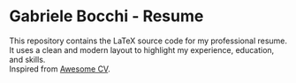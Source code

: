 # Gabriele Bocchi - Resume

This repository contains the LaTeX source code for my professional resume.\
It uses a clean and modern layout to highlight my experience, education, and skills.\
Inspired from [Awesome CV](https://github.com/posquit0/Awesome-CV).

